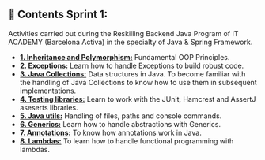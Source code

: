 ## 📁 Contents Sprint 1:

Activities carried out during the Reskilling Backend Java Program of IT ACADEMY (Barcelona Activa) in the specialty of Java & Spring Framework.

+ **[1. Inheritance and Polymorphism:](https://github.com/RustyGearBox/S1_IT_Academy/tree/main/S1%20-%201.%20Inheritance%20Polymorphism)** Fundamental OOP Principles.
+ **[2. Exceptions:](https://github.com/RustyGearBox/S1_IT_Academy/tree/main/S1%20-%202.%20Exceptions)** Learn how to handle Exceptions to build robust code.
+ **[3. Java Collections:](https://github.com/RustyGearBox/S1_IT_Academy/tree/main/S1%20-%203.%20Collections)** Data structures in Java. To become familiar with the handling of Java Collections to know how to use them in subsequent implementations.
+ **[4. Testing libraries:](https://github.com/RustyGearBox/S1_IT_Academy/tree/main/S1%20-%204.%20Testing)** Learn to work with the JUnit, Hamcrest and AssertJ aseserts libraries.
+ **[5. Java utils:](https://github.com/RustyGearBox/S1_IT_Academy/tree/main/S1%20-%205.%20.Java%20Utils)** Handling of files, paths and console commands.
+ **[6. Generics:](https://github.com/RustyGearBox/S1_IT_Academy/tree/main/S1%20-%206.%20Generics)** Learn how to handle abstractions with Generics.
+ **[7. Annotations:](https://github.com/RustyGearBox/S1_IT_Academy/tree/main/S1%20-%207.%20Annotacions)** To know how annotations work in Java.
+ **[8. Lambdas:](https://github.com/RustyGearBox/S1_IT_Academy/tree/main/S1%20-%208.%20Lambdas)** To learn how to handle functional programming with lambdas.
